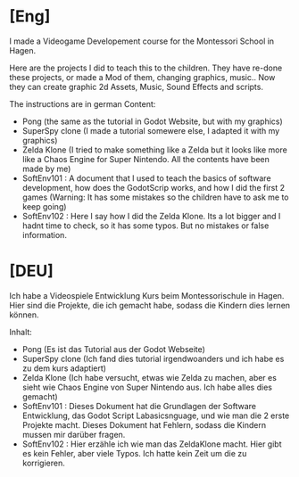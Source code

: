 **[Eng]**
=========
I made a Videogame Developement course for the Montessori School in Hagen. 

Here are the projects I did to teach this to the children. They have re-done these projects, or made a Mod of them, changing graphics, music.. Now they can create graphic 2d Assets, Music, Sound Effects and scripts. 

The instructions are in german
Content:
* Pong (the same as the tutorial in Godot Website, but with my graphics)
* SuperSpy clone (I made a tutorial somewere else, I adapted it with my graphics)
* Zelda Klone (I tried to make something like a Zelda but it looks like more like a Chaos Engine for Super Nintendo. All the contents have been made by me)
* SoftEnv101 : A document that I used to teach the basics of software development, how does the GodotScrip works, and how I did the first 2 games (Warning: It has some mistakes so the children have to ask me to keep going)
* SoftEnv102 : Here I say how I did the Zelda Klone. Its a lot bigger and I hadnt time to check, so it has some typos. But no mistakes or false information.



**[DEU]**
=========
Ich habe a Videospiele Entwicklung Kurs beim Montessorischule in Hagen. Hier sind die Projekte, die ich gemacht habe, sodass die Kindern dies lernen können.

Inhalt:
* Pong (Es ist das Tutorial aus der Godot Webseite)
* SuperSpy clone (Ich fand dies tutorial irgendwoanders und ich habe es zu dem kurs adaptiert)
* Zelda Klone (Ich habe versucht, etwas wie Zelda zu machen, aber es sieht wie Chaos Engine von Super Nintendo aus. Ich habe alles dies gemacht)
* SoftEnv101 : Dieses Dokument hat die Grundlagen der Software Entwicklung, das Godot Script Labasicsnguage, und wie man die 2 erste Projekte macht. Dieses Dokument hat Fehlern, sodass die Kindern mussen mir darüber fragen.
* SoftEnv102 : Hier erzähle ich wie man das ZeldaKlone macht. Hier gibt es kein Fehler, aber viele Typos. Ich hatte kein Zeit um die zu korrigieren.
